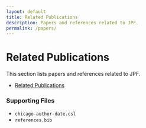```yaml
---
layout: default
title: Related Publications
description: Papers and references related to JPF.
permalink: /papers/
---
```



# Related Publications

This section lists papers and references related to JPF.

- [Related Publications](Related-publications)

### Supporting Files

- `chicago-author-date.csl`
- `references.bib`
